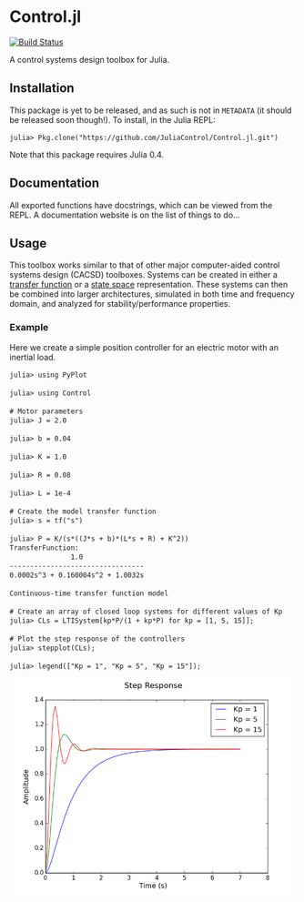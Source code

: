 # Control.jl

[![Build Status](https://travis-ci.org/JuliaControl/Control.jl.svg)](https://travis-ci.org/JuliaControl/Control.jl)

A control systems design toolbox for Julia.

## Installation

This package is yet to be released, and as such is not in `METADATA` (it should
be released soon though!). To install, in the Julia REPL:

```
julia> Pkg.clone("https://github.com/JuliaControl/Control.jl.git")
```

Note that this package requires Julia 0.4.

## Documentation

All exported functions have docstrings, which can be viewed from the REPL. A
documentation website is on the list of things to do...

## Usage

This toolbox works similar to that of other major computer-aided control
systems design (CACSD) toolboxes. Systems can be created in either a [transfer
function](http://en.wikipedia.org/wiki/Transfer_function) or a [state
space](http://en.wikipedia.org/wiki/State-space_representation) representation.
These systems can then be combined into larger architectures, simulated in both
time and frequency domain, and analyzed for stability/performance properties.

### Example

Here we create a simple position controller for an electric motor with an
inertial load.

```
julia> using PyPlot

julia> using Control

# Motor parameters
julia> J = 2.0

julia> b = 0.04

julia> K = 1.0

julia> R = 0.08

julia> L = 1e-4

# Create the model transfer function
julia> s = tf("s")

julia> P = K/(s*((J*s + b)*(L*s + R) + K^2))
TransferFunction:
               1.0
---------------------------------
0.0002s^3 + 0.160004s^2 + 1.0032s

Continuous-time transfer function model

# Create an array of closed loop systems for different values of Kp
julia> CLs = LTISystem[kp*P/(1 + kp*P) for kp = [1, 5, 15]];

# Plot the step response of the controllers
julia> stepplot(CLs);

julia> legend(["Kp = 1", "Kp = 5", "Kp = 15"]);
```

![StepResponse](/example/step_response.png)
